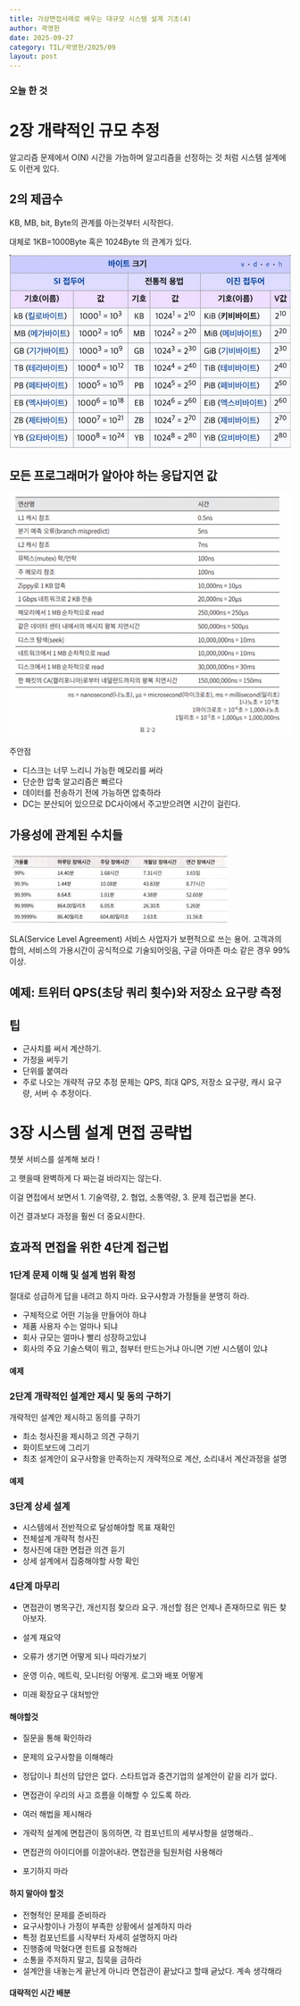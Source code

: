 ```yaml
---
title: 가상면접사례로 배우는 대규모 시스템 설계 기초(4)
author: 곽영헌
date: 2025-09-27
category: TIL/곽영헌/2025/09
layout: post
---
```


### 오늘 한 것

# 2장 개략적인 규모 추정

알고리즘 문제에서 O(N) 시간을 가늠하며 알고리즘을 선정하는 것 처럼 시스템 설계에도 이런게 있다.

## 2의 제곱수

KB, MB, bit, Byte의 관계를 아는것부터 시작한다.

대체로 1KB=1000Byte 혹은 1024Byte 의 관계가 있다.

![sdf](../res/바이트단위.png)



## 모든 프로그래머가 알아야 하는 응답지연 값

![ㄴㅇㄹ](../res/응답지연값표.png)

주안점

- 디스크는 너무 느리니 가능한 메모리를 써라
- 단순한 압축 알고리즘은 빠르다
- 데이터를 전송하기 전에 가능하면 압축하라
- DC는 분산되어 있으므로 DC사이에서 주고받으려면 시간이 걸린다.



## 가용성에 관계된 수치들

![sdf](../res/가용성.png)

SLA(Service Level Agreement) 서비스 사업자가 보편적으로 쓰는 용어. 고객과의 합의, 서비스의 가용시간이 공식적으로 기술되어잇음, 구글 아마존 마소 같은 경우 99%이상.

## 예제: 트위터 QPS(초당 쿼리 횟수)와 저장소 요구량 측정



## 팁
- 근사치를 써서 계산하기. 
- 가정을 써두기
- 단위를 붙여라
- 주로 나오는 개략적 규모 추정 문제는 QPS, 최대 QPS, 저장소 요구량, 캐시 요구량, 서버 수 추정이다.

# 3장 시스템 설계 면접 공략법

챗봇 서비스를 설계해 보라 !

고 햇을때 완벽하게 다 짜는걸 바라지는 않는다.

이걸 면접에서 보면서 1. 기술역량, 2. 협업, 소통역량, 3. 문제 접근법을 본다.

이건 결과보다 과정을 훨씬 더 중요시한다. 



## 효과적 면접을 위한 4단계 접근법

### 1단계 문제 이해 및 설계 범위 확정

절대로 성급하게 답을 내려고 하지 마라. 요구사항과 가정들을 
분명히 하라. 

- 구체적으로 어떤 기능을 만들어야 하냐
- 제품 사용자 수는 얼마나 되냐
- 회사 규모는 얼마나 빨리 성장하고있냐
- 회사의 주요 기술스택이 뭐고, 첨부터 만드는거냐 아니면 기반 시스템이 있냐

#### 예제

### 2단계 개략적인 설계안 제시 및 동의 구하기
개략적인 설계안 제시하고 동의를 구하기

- 최소 청사진을 제시하고 의견 구하기
- 화이트보드에 그리기
- 최초 설계안이 요구사항을 만족하는지 개략적으로 계산, 소리내서 계산과정을 설명 

#### 예제

### 3단계 상세 설계

- 시스템에서 전반적으로 달성해야할 목표 재확인
- 전체설계 개략적 청사진
- 청사진에 대한 면접관 의견 듣기
- 상세 설계에서 집중해야할 사항 확인


### 4단계 마무리

- 면접관이 병목구간, 개선지점 찾으라 요구. 개선할 점은 언제나 존재하므로 뭐든 찾아보자.

- 설계 재요약
- 오류가 생기면 어떻게 되나 따라가보기

- 운영 이슈, 메트릭, 모니터링 어떻게. 로그와 배포 어떻게

- 미래 확장요구 대처방안

#### 해야할것

- 질문을 통해 확인하라

- 문제의 요구사항을 이해해라

- 정답이나 최선의 답안은 없다. 스타트업과 중견기업의 설계안이 같을 리가 없다.

- 면접관이 우리의 사고 흐름을 이해할 수 있도록 하라.

- 여러 해법을 제시해라

- 개략적 설계에 면접관이 동의하면, 각 컴포넌트의 세부사항을 설명해라..

- 면접관의 아이디어를 이끌어내라. 면접관을 팀원처럼 사용해라

- 포기하지 마라



#### 하지 말아야 할것
- 전형적인 문제를 준비하라
- 요구사항이나 가정이 부족한 상황에서 설계하지 마라
- 특정 컴포넌트를 시작부터 자세히 설명하지 마라
- 진행중에 막혔다면 힌트를 요청해라
- 소통을 주저하지 말고, 침묵을 금하라
- 설계안을 내놓는게 끝난게 아니라 면접관이 끝났다고 할때 긑났다. 계속 생각해라


#### 대략적인 시간 배분